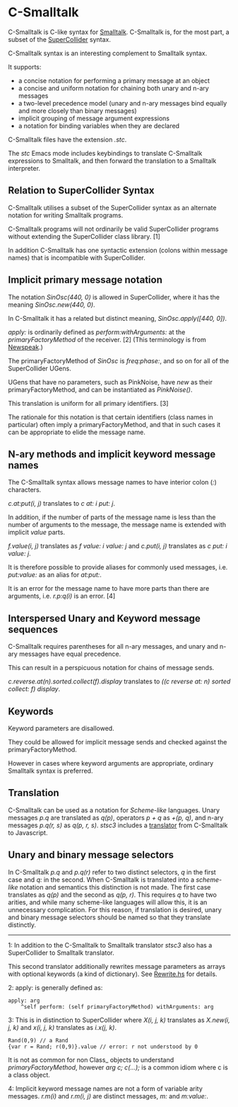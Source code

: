 # C-Smalltalk

C-Smalltalk is  C-like syntax for [Smalltalk](https://squeak.org/).
C-Smalltalk is, for the most part, a subset of the [SuperCollider](https://www.audiosynth.com/) syntax.

C-Smalltalk syntax is an interesting complement to Smalltalk syntax.

It supports:

- a concise notation for performing a primary message at an object
- a concise and uniform notation for chaining both unary and n-ary messages
- a two-level precedence model (unary and n-ary messages bind equally and more closely than binary messages)
- implicit grouping of message argument expressions
- a notation for binding variables when they are declared

C-Smalltalk files have the extension _.stc_.

The _stc_ Emacs mode includes keybindings to translate C-Smalltalk expressions to Smalltalk,
and then forward the translation to a Smalltalk interpreter.

## Relation to SuperCollider Syntax

C-Smalltalk utilises a subset of the SuperCollider syntax as an alternate notation for writing Smalltalk programs.

C-Smalltalk programs will not ordinarily be valid SuperCollider programs without extending the SuperCollider class library. [1]

In addition C-Smalltalk has one syntactic extension (colons within message names) that is incompatible with SuperCollider.

## Implicit primary message notation

The notation _SinOsc(440, 0)_ is allowed in SuperCollider, where it has the meaning _SinOsc.new(440, 0)_.

In C-Smalltalk it has a related but distinct meaning, _SinOsc.apply([440, 0])_.

_apply:_ is ordinarily defined as _perform:withArguments:_ at the _primaryFactoryMethod_ of the receiver. [2]
(This terminology is from [Newspeak](https://newspeaklanguage.org/).)

The primaryFactoryMethod of _SinOsc_ is _freq:phase:_, and so on for all of the SuperCollider UGens.

UGens that have no parameters, such as PinkNoise, have _new_ as their primaryFactoryMethod, and can be instantiated as _PinkNoise()_.

This translation is uniform for all primary identifiers. [3]

The rationale for this notation is that certain identifiers (class names in particular) often imply a primaryFactoryMethod,
and that in such cases it can be appropriate to elide the message name.

## N-ary methods and implicit keyword message names

The C-Smalltalk syntax allows message names to have interior colon (_:_) characters.

_c.at:put(i, j)_ translates to _c at: i put: j_.

In addition, if the number of parts of the message name is less than the number of arguments to the message, the message name is extended with implicit _value_ parts.

_f.value(i, j)_ translates as _f value: i value: j_ and _c.put(i, j)_ translates as _c put: i value: j_.

It is therefore possible to provide aliases for commonly used messages, i.e. _put:value:_ as an alias for _at:put:_.

It is an error for the message name to have more parts than there are arguments, i.e. _r.p:q(i)_ is an error. [4]

## Interspersed Unary and Keyword message sequences

C-Smalltalk requires parentheses for all n-ary messages, and unary and n-ary messages have equal precedence.

This can result in a perspicuous notation for chains of message sends.

_c.reverse.at(n).sorted.collect(f).display_ translates to
_((c reverse at: n) sorted collect: f) display_.

## Keywords

Keyword parameters are disallowed.

They could be allowed for implicit message sends and checked against the primaryFactoryMethod.

However in cases where keyword arguments are appropriate, ordinary Smalltalk syntax is preferred.

## Translation

C-Smalltalk can be used as a notation for _Scheme-like_ languages.
Unary messages _p.q_ are translated as _q(p)_, operators _p + q_ as _+(p, q)_, and n-ary messages _p.q(r, s)_ as _q(p, r, s)_.
_stsc3_ includes a [translator](https://rohandrape.net/pub/stsc3/html/stc-to-js.html) from C-Smalltalk to Javascript.

## Unary and binary message selectors

In C-Smalltalk _p.q_ and _p.q(r)_ refer to two distinct selectors, _q_ in the first case and _q:_ in the second.
When C-Smalltalk is translated into a _scheme-like_ notation and semantics this distinction is not made.
The first case translates as _q(p)_ and the second as _q(p, r)_.
This requires _q_ to have two arities, and while many scheme-like languages will allow this, it is an unnecessary complication.
For this reason, if translation is desired, unary and binary message selectors should be named so that they translate distinctly.

* * *

1: In addition to the C-Smalltalk to Smalltalk translator _stsc3_ also has a SuperCollider to Smalltalk translator.

This second translator additionally rewrites message parameters as arrays with optional keywords (a kind of dictionary).
See [Rewrite.hs](https://gitlab.com/rd--/stsc3/-/blob/master/Language/Smalltalk/SuperCollider/Rewrite.hs) for details.

2: apply: is generally defined as:

````
apply: arg
    ^self perform: (self primaryFactoryMethod) withArguments: arg
````

3: This is in distinction to SuperCollider where
   _X(i, j, k)_ translates as _X.new(i, j, k)_ and
   _x(i, j, k)_ translates as _i.x(j, k)_.

````
Rand(0,9) // a Rand
{var r = Rand; r(0,9)}.value // error: r not understood by 0
````

It is not as common for non Class_ objects to understand _primaryFactoryMethod_,
however _arg c; c(...);_ is a common idiom where c is a class object.

4: Implicit keyword message names are not a form of variable arity messages.
_r.m(i)_ and _r.m(i, j)_ are distinct messages, _m:_ and _m:value:_.
